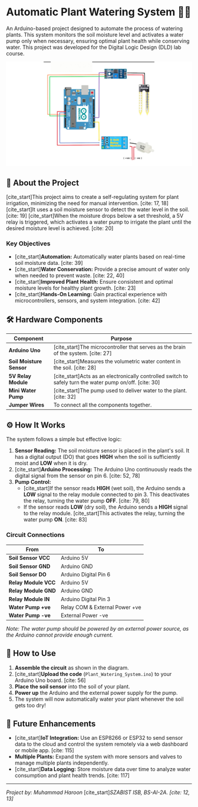 # Automatic Plant Watering System 🌱💧

An Arduino-based project designed to automate the process of watering plants. This system monitors the soil moisture level and activates a water pump only when necessary, ensuring optimal plant health while conserving water. This project was developed for the Digital Logic Design (DLD) lab course.

![Circuit Diagram](circuit-diagram.jpg)

## 🌟 About the Project

[cite_start]This project aims to create a self-regulating system for plant irrigation, minimizing the need for manual intervention. [cite: 17, 18] [cite_start]It uses a soil moisture sensor to detect the water level in the soil. [cite: 19] [cite_start]When the moisture drops below a set threshold, a 5V relay is triggered, which activates a water pump to irrigate the plant until the desired moisture level is achieved. [cite: 20]

### Key Objectives
* [cite_start]**Automation:** Automatically water plants based on real-time soil moisture data. [cite: 39]
* [cite_start]**Water Conservation:** Provide a precise amount of water only when needed to prevent waste. [cite: 22, 40]
* [cite_start]**Improved Plant Health:** Ensure consistent and optimal moisture levels for healthy plant growth. [cite: 23]
* [cite_start]**Hands-On Learning:** Gain practical experience with microcontrollers, sensors, and system integration. [cite: 42]

## 🛠️ Hardware Components

| Component           | Purpose                                                                |
| ------------------- | ---------------------------------------------------------------------- |
| **Arduino Uno** | [cite_start]The microcontroller that serves as the brain of the system. [cite: 27]       |
| **Soil Moisture Sensor** | [cite_start]Measures the volumetric water content in the soil. [cite: 28]                 |
| **5V Relay Module** | [cite_start]Acts as an electronically controlled switch to safely turn the water pump on/off. [cite: 30] |
| **Mini Water Pump** | [cite_start]The pump used to deliver water to the plant. [cite: 32]                         |
| **Jumper Wires** | To connect all the components together.                                |

## ⚙️ How It Works

The system follows a simple but effective logic:

1.  **Sensor Reading:** The soil moisture sensor is placed in the plant's soil. It has a digital output (DO) that goes **HIGH** when the soil is sufficiently moist and **LOW** when it is dry.
2.  [cite_start]**Arduino Processing:** The Arduino Uno continuously reads the digital signal from the sensor on pin 6. [cite: 52, 78]
3.  **Pump Control:**
    * [cite_start]If the sensor reads **HIGH** (wet soil), the Arduino sends a **LOW** signal to the relay module connected to pin 3. This deactivates the relay, turning the water pump **OFF**. [cite: 79, 80]
    * If the sensor reads **LOW** (dry soil), the Arduino sends a **HIGH** signal to the relay module. [cite_start]This activates the relay, turning the water pump **ON**. [cite: 83]

### Circuit Connections

| From               | To                                      |
| ------------------ | --------------------------------------- |
| **Soil Sensor VCC**| Arduino 5V                              |
| **Soil Sensor GND**| Arduino GND                             |
| **Soil Sensor DO** | Arduino Digital Pin 6                   |
| **Relay Module VCC** | Arduino 5V                              |
| **Relay Module GND** | Arduino GND                             |
| **Relay Module IN**| Arduino Digital Pin 3                   |
| **Water Pump +ve** | Relay COM & External Power +ve          |
| **Water Pump -ve** | External Power -ve                      |

*Note: The water pump should be powered by an external power source, as the Arduino cannot provide enough current.*

## 🚀 How to Use

1.  **Assemble the circuit** as shown in the diagram.
2.  [cite_start]**Upload the code** (`Plant_Watering_System.ino`) to your Arduino Uno board. [cite: 56]
3.  **Place the soil sensor** into the soil of your plant.
4.  **Power up** the Arduino and the external power supply for the pump.
5.  The system will now automatically water your plant whenever the soil gets too dry!

## 🔮 Future Enhancements

* [cite_start]**IoT Integration:** Use an ESP8266 or ESP32 to send sensor data to the cloud and control the system remotely via a web dashboard or mobile app. [cite: 115]
* **Multiple Plants:** Expand the system with more sensors and valves to manage multiple plants independently.
* [cite_start]**Data Logging:** Store moisture data over time to analyze water consumption and plant health trends. [cite: 117]

---
*Project by: Muhammad Haroon*
[cite_start]*SZABIST ISB, BS-AI-2A. [cite: 12, 13]*
